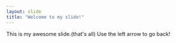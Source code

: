 ```yaml
---
layout: slide
title: "Welcome to my slide!"
---
```

This is my awesome slide.(that's all)
Use the left arrow to go back!

